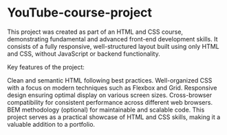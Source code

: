 # YouTube-course-project
This project was created as part of an HTML and CSS course, demonstrating fundamental and advanced front-end development skills. It consists of a fully responsive, well-structured layout built using only HTML and CSS, without JavaScript or backend functionality.

Key features of the project:

Clean and semantic HTML following best practices.
Well-organized CSS with a focus on modern techniques such as Flexbox and Grid.
Responsive design ensuring optimal display on various screen sizes.
Cross-browser compatibility for consistent performance across different web browsers.
BEM methodology (optional) for maintainable and scalable code.
This project serves as a practical showcase of HTML and CSS skills, making it a valuable addition to a portfolio.









